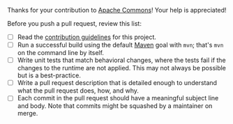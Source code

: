 <!--
  Licensed to the Apache Software Foundation (ASF) under one
  or more contributor license agreements.  See the NOTICE file
  distributed with this work for additional information
  regarding copyright ownership.  The ASF licenses this file
  to you under the Apache License, Version 2.0 (the
  "License"); you may not use this file except in compliance
  with the License.  You may obtain a copy of the License at

    https://www.apache.org/licenses/LICENSE-2.0

  Unless required by applicable law or agreed to in writing,
  software distributed under the License is distributed on an
  "AS IS" BASIS, WITHOUT WARRANTIES OR CONDITIONS OF ANY
  KIND, either express or implied.  See the License for the
  specific language governing permissions and limitations
  under the License.
-->

Thanks for your contribution to [Apache Commons](https://commons.apache.org/)! Your help is appreciated!

Before you push a pull request, review this list:

- [ ] Read the [contribution guidelines](CONTRIBUTING.md) for this project.
- [ ] Run a successful build using the default [Maven](https://maven.apache.org/) goal with `mvn`; that's `mvn` on the command line by itself.
- [ ] Write unit tests that match behavioral changes, where the tests fail if the changes to the runtime are not applied. This may not always be possible but is a best-practice.
- [ ] Write a pull request description that is detailed enough to understand what the pull request does, how, and why.
- [ ] Each commit in the pull request should have a meaningful subject line and body. Note that commits might be squashed by a maintainer on merge.
